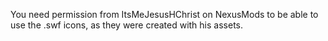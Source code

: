 You need permission from ItsMeJesusHChrist on NexusMods to be able to use the .swf icons, as they were created with his assets.
